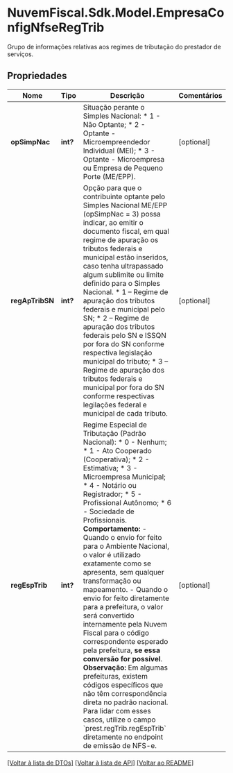 # NuvemFiscal.Sdk.Model.EmpresaConfigNfseRegTrib
Grupo de informações relativas aos regimes de tributação do prestador de serviços.

## Propriedades

Nome | Tipo | Descrição | Comentários
------------ | ------------- | ------------- | -------------
**opSimpNac** | **int?** | Situação perante o Simples Nacional:  * 1 - Não Optante;  * 2 - Optante - Microempreendedor Individual (MEI);  * 3 - Optante - Microempresa ou Empresa de Pequeno Porte (ME/EPP). | [optional] 
**regApTribSN** | **int?** | Opção para que o contribuinte optante pelo Simples Nacional ME/EPP (opSimpNac &#x3D; 3) possa indicar, ao emitir o documento fiscal, em qual regime de apuração os tributos federais e municipal estão inseridos, caso tenha ultrapassado algum sublimite ou limite definido para o Simples Nacional.  * 1 – Regime de apuração dos tributos federais e municipal pelo SN;  * 2 – Regime de apuração dos tributos federais pelo SN e ISSQN  por fora do SN conforme respectiva legislação municipal do tributo;  * 3 – Regime de apuração dos tributos federais e municipal por fora do SN conforme respectivas legilações federal e municipal de cada tributo. | [optional] 
**regEspTrib** | **int?** | Regime Especial de Tributação (Padrão Nacional):  * 0 - Nenhum;  * 1 - Ato Cooperado (Cooperativa);  * 2 - Estimativa;  * 3 - Microempresa Municipal;  * 4 - Notário ou Registrador;  * 5 - Profissional Autônomo;  * 6 - Sociedade de Profissionais.    **Comportamento:**   - Quando o envio for feito para o Ambiente Nacional, o valor é utilizado     exatamente como se apresenta, sem qualquer transformação ou mapeamento.   - Quando o envio for feito diretamente para a prefeitura, o valor será     convertido internamente pela Nuvem Fiscal para o código correspondente     esperado pela prefeitura, **se essa conversão for possível**.     **Observação:** Em algumas prefeituras, existem códigos específicos que não têm   correspondência direta no padrão nacional. Para lidar com esses casos, utilize   o campo &#x60;prest.regTrib.regEspTrib&#x60; diretamente no endpoint de emissão de NFS-e. | [optional] 

[[Voltar à lista de DTOs]](../README.md#documentation-for-models) [[Voltar à lista de API]](../README.md#documentation-for-api-endpoints) [[Voltar ao README]](../README.md)

